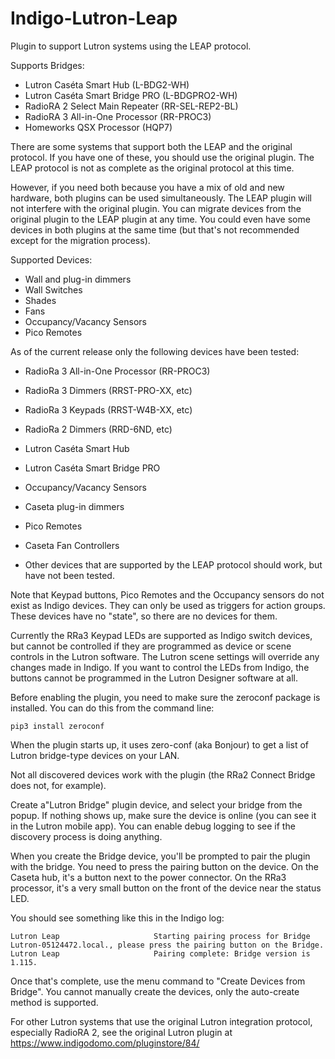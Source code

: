 # Indigo-Lutron-Leap
Plugin to support Lutron systems using the LEAP protocol.  

Supports Bridges:

* Lutron Caséta Smart Hub (L-BDG2-WH)
* Lutron Caséta Smart Bridge PRO (L-BDGPRO2-WH)
* RadioRA 2 Select Main Repeater (RR-SEL-REP2-BL)
* RadioRA 3 All-in-One Processor (RR-PROC3)
* Homeworks QSX Processor (HQP7)

There are some systems that support both the LEAP and the original protocol. If you have one of these,
you should use the original plugin. The LEAP protocol is not as complete as the original protocol at this time.

However, if you need both because you have a mix of old and new hardware, both plugins can
be used simultaneously. The LEAP plugin will not interfere with the original plugin.  You can migrate devices 
from the original plugin to the LEAP plugin at any time.  You could even have some devices in both plugins
at the same time (but that's not recommended except for the migration process).

Supported Devices:

* Wall and plug-in dimmers
* Wall Switches
* Shades
* Fans
* Occupancy/Vacancy Sensors
* Pico Remotes

As of the current release only the following devices have been tested:

* RadioRa 3 All-in-One Processor (RR-PROC3)
* RadioRa 3 Dimmers (RRST-PRO-XX, etc)
* RadioRa 3 Keypads (RRST-W4B-XX, etc)
* RadioRa 2 Dimmers (RRD-6ND, etc)
* Lutron Caséta Smart Hub
* Lutron Caséta Smart Bridge PRO
* Occupancy/Vacancy Sensors
* Caseta plug-in dimmers
* Pico Remotes
* Caseta Fan Controllers

* Other devices that are supported by the LEAP protocol should work, but have not been tested.

Note that Keypad buttons, Pico Remotes and the Occupancy sensors do not exist as Indigo devices. They can only be used as triggers 
for action groups. These devices have no "state", so there are no devices for them.

Currently the RRa3 Keypad LEDs are supported as Indigo switch devices, but cannot be controlled if they are
programmed as device or scene controls in the Lutron software.  The Lutron scene settings will override any
changes made in Indigo.  If you want to control the LEDs from Indigo, the buttons cannot be programmed in
the Lutron Designer software at all.

Before enabling the plugin, you need to make sure the zeroconf package is installed. You can do this from the command line:
````
pip3 install zeroconf
````
When the plugin starts up, it uses zero-conf (aka Bonjour) to get a list of Lutron bridge-type devices on your LAN.

Not all discovered devices work with the plugin (the RRa2 Connect Bridge does not, for example). 

Create a"Lutron Bridge" plugin device, and select your bridge from the popup. If nothing shows up, make sure the device is 
online (you can see it in the Lutron mobile app). You can enable debug logging to see if the discovery 
process is doing anything.

When you create the Bridge device, you'll be prompted to pair the plugin with the bridge. You need to press 
the pairing button on the device. On the Caseta hub, it's a button next to the power connector.
On the RRa3 processor, it's a very small button on the front of the device near the status LED.

You should see something like this in the Indigo log:
````
Lutron Leap                     Starting pairing process for Bridge Lutron-05124472.local., please press the pairing button on the Bridge.
Lutron Leap                     Pairing complete: Bridge version is 1.115.
````

Once that's complete, use the menu command to "Create Devices from Bridge". You cannot manually create the devices, only the auto-create method is supported.

For other Lutron systems that use the original Lutron integration protocol, especially RadioRA 2, 
see the original Lutron plugin at https://www.indigodomo.com/pluginstore/84/